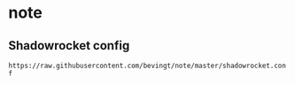 # note

## Shadowrocket config
`https://raw.githubusercontent.com/bevingt/note/master/shadowrocket.conf`
